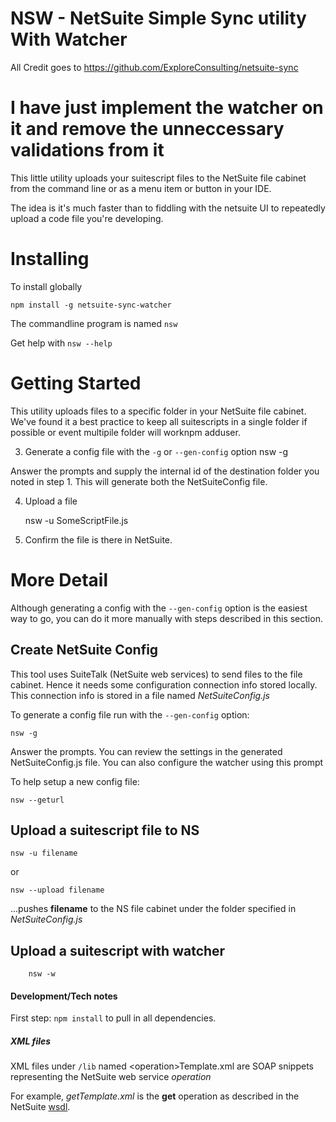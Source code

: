 NSW - NetSuite Simple Sync utility With Watcher
===============================================
All Credit goes to https://github.com/ExploreConsulting/netsuite-sync

I have just implement the watcher on it and remove the unneccessary validations from it
=============================================================================================================
This little utility uploads your suitescript files to the NetSuite file cabinet from the command line or as a
 menu item or button in your IDE.

The idea is it's much faster than to fiddling with the netsuite UI to repeatedly upload a code file you're developing.

# Installing

To install globally

    npm install -g netsuite-sync-watcher

The commandline program is named `nsw`

Get help with `nsw --help`

# Getting Started
This utility uploads files to a specific folder in your NetSuite file cabinet. We've found it a best practice to keep
all suitescripts in a single folder if possible or event multipile folder will worknpm adduser.

3. Generate a config file with the `-g` or `--gen-config` option
    nsw -g

Answer the prompts and supply the internal id of the destination folder you noted in step 1. This will generate both
the NetSuiteConfig file.

4. Upload a file


    nsw -u SomeScriptFile.js

5. Confirm the file is there in NetSuite.

# More Detail
Although generating a config with the `--gen-config` option is the easiest way to go, you can do it more
manually with steps described in this section.

## Create NetSuite Config
This tool uses SuiteTalk (NetSuite web services) to send files to the file cabinet. Hence it needs some configuration
connection info stored locally. This connection info is stored in a file named *NetSuiteConfig.js*

To generate a config file run with the `--gen-config` option:

    nsw -g

Answer the prompts. You can review the settings in the generated NetSuiteConfig.js file. You can also configure the watcher using this prompt



To help setup a new config file:

    nsw --geturl

## Upload a suitescript file to NS

    nsw -u filename
or


    nsw --upload filename


...pushes __filename__ to the NS file cabinet under the folder specified in _NetSuiteConfig.js_

## Upload a suitescript with watcher 

        nsw -w 


#### Development/Tech notes

First step: `npm install` to pull in all dependencies.

##### XML files
XML files under `/lib` named \<operation\>Template.xml are SOAP snippets representing the NetSuite web service _operation_

For example, _getTemplate.xml_ is the **get** operation as described in the NetSuite [wsdl](https://webservices.netsuite.com/wsdl/v2014_2_0/netsuite.wsdl).




